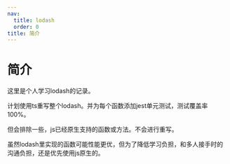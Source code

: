 ```yaml
---
nav:
  title: lodash
  order: 0
title: 简介
---
```


# 简介

这里是个人学习lodash的记录。

计划使用ts重写整个lodash。并为每个函数添加jest单元测试，测试覆盖率100%。

但会排除一些，js已经原生支持的函数或方法。不会进行重写。

虽然lodash里实现的函数可能性能更优，但为了降低学习负担，和多人接手时的沟通负担，还是优先使用js原生的。
